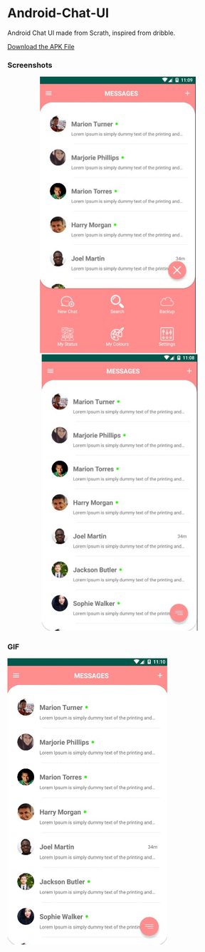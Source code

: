 # Android-Chat-UI
Android Chat UI made from Scrath, inspired from dribble.

<a href="https://github.com/abhishekhugetech/Android-Chat-UI/raw/master/app-debug.apk">Download the APK File </a>

### Screenshots

  <p align="center">
    <img src="https://github.com/abhishekhugetech/Android-Chat-UI/raw/master/screen2.jpg" width="350" 
         title="Android Chat App UI " alt="Android Chat App UI made with Android Studio">
    &nbsp;
    <img src="https://github.com/abhishekhugetech/Android-Chat-UI/raw/master/screen1.jpg" width="350" 
         alt="Android Chat App UI made with Android Studio" title="Android Chat App UI " >
  </p>
  
  

### GIF

![Android Chat App UI made with Android Studio](https://github.com/abhishekhugetech/Android-Chat-UI/raw/master/gifscreen.gif)
